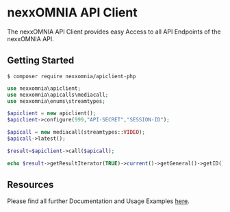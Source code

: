 nexxOMNIA API Client
=====================

The nexxOMNIA API Client provides easy Access to all API Endpoints of the nexxOMNIA API.

Getting Started
---------------

```
$ composer require nexxomnia/apiclient-php
```

```php
use nexxomnia\apiclient;
use nexxomnia\apicalls\mediacall;
use nexxomnia\enums\streamtypes;

$apiclient = new apiclient();
$apiclient->configure(999,"API-SECRET","SESSION-ID");

$apicall = new mediacall(streamtypes::VIDEO);
$apicall->latest();

$result=$apiclient->call($apicall);

echo $result->getResultIterator(TRUE)->current()->getGeneral()->getID(); // outputs the ID of the first Element

```

Resources
---------

Please find all further Documentation and Usage Examples [here](https://api.docs.nexx.cloud/api-clients/php).

